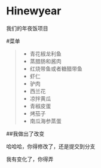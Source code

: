 # Hinewyear
我们的年夜饭项目

#菜单
> * 青花椒龙利鱼
> * 蒸腊肠和酱肉
> * 红烧带鱼或者糖醋带鱼
> * 虾仁
> * 驴肉
> * 西兰花
> * 凉拌黄瓜
> * 青椒皮蛋
> * 烤茄子
> * 南瓜海参蒸蛋

##我做出了改变




哈哈哈，你得修改了，还是提交到分支


我有变化了，你得弄

